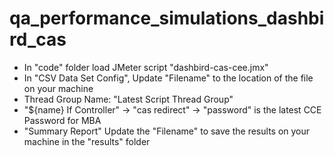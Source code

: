 # qa_performance_simulations_dashbird_cas
 
- In "code" folder load JMeter script "dashbird-cas-cee.jmx"
- In "CSV Data Set Config", Update "Filename" to the location of the file on your machine
- Thread Group Name: "Latest Script Thread Group"
- "${name} If Controller" -> "cas redirect" -> "password" is the latest CCE Password for MBA
- "Summary Report" Update the "Filename" to save the results on your machine in the "results" folder
